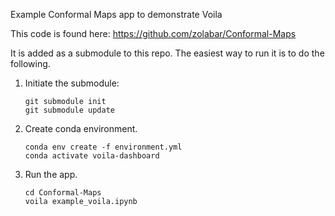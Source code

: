 Example Conformal Maps app to demonstrate Voila

This code is found here: https://github.com/zolabar/Conformal-Maps

It is added as a submodule to this repo.  The easiest way to run it is to do the following.

1. Initiate the submodule:
    ```
    git submodule init
    git submodule update
    ```

2. Create conda environment. 
   
    ```
    conda env create -f environment.yml
    conda activate voila-dashboard

    ```

3. Run the app.
   ```
   cd Conformal-Maps
   voila example_voila.ipynb

   ```